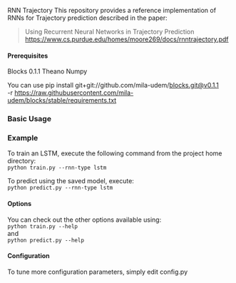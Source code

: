 RNN Trajectory
This repository provides a reference implementation of RNNs for Trajectory prediction described in the paper:<br>
> Using Recurrent Neural Networks in Trajectory Prediction<br>
https://www.cs.purdue.edu/homes/moore269/docs/rnntrajectory.pdf

#### Prerequisites
Blocks 0.1.1
Theano
Numpy

You can use
pip install git+git://github.com/mila-udem/blocks.git@v0.1.1 \
  -r https://raw.githubusercontent.com/mila-udem/blocks/stable/requirements.txt

### Basic Usage

### Example
To train an LSTM, execute the following command from the project home directory:<br/>
	``python train.py --rnn-type lstm``

To predict using the saved model, execute:<br/>
    ``python predict.py --rnn-type lstm``

#### Options
You can check out the other options available using:<br/>
	``python train.py --help``
	<br/>and<br/>
	``python predict.py --help``

#### Configuration
To tune more configuration parameters, simply edit config.py

